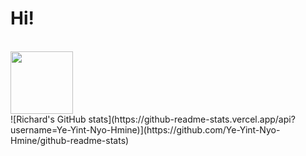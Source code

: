 # Hi!
<br>
<img src="https://i.giphy.com/media/LMt9638dO8dftAjtco/200.webp" width="100">
<br>
![Richard's GitHub stats](https://github-readme-stats.vercel.app/api?username=Ye-Yint-Nyo-Hmine)](https://github.com/Ye-Yint-Nyo-Hmine/github-readme-stats)
